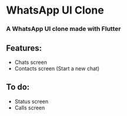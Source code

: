 # WhatsApp UI Clone
### A WhatsApp UI clone made with Flutter

## Features:
 - Chats screen
 - Contacts screen (Start a new chat)

## To do: 
 - Status screen
 - Calls screen
